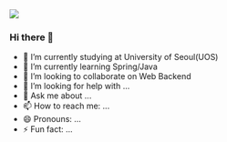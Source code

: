 <img src="https://capsule-render.vercel.app/api?type=cylinder&color=0:f7d794,100:f5cd79&text=안녕하세요&fontAlignY=55&animation=fadeIn">

### Hi there 👋


- 🏫 I’m currently studying at University of Seoul(UOS) 
- 🌱 I’m currently learning Spring/Java
- 👯 I’m looking to collaborate on Web Backend
- 🤔 I’m looking for help with ...
- 💬 Ask me about ...
- 📫 How to reach me: ...
- 😄 Pronouns: ...
- ⚡ Fun fact: ...
